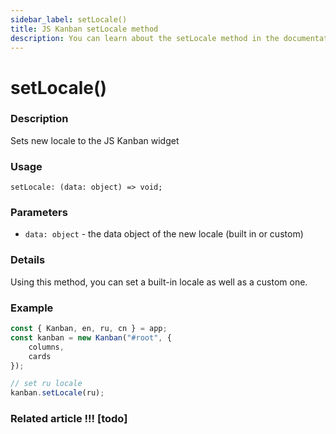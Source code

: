 ```yaml
---
sidebar_label: setLocale()
title: JS Kanban setLocale method
description: You can learn about the setLocale method in the documentation of the JavaScript Kanban library. Browse developer guides and API reference, try out code examples and live demos.
---
```


# setLocale()

### Description

Sets new locale to the JS Kanban widget

### Usage

`setLocale: (data: object) => void;`

### Parameters

- `data: object` - the data object of the new locale (built in or custom)

### Details

Using this method, you can set a built-in locale as well as a custom one.

### Example

```jsx
const { Kanban, en, ru, cn } = app;
const kanban = new Kanban("#root", {
	columns,
    cards
});

// set ru locale
kanban.setLocale(ru);
```

### Related article !!! [todo]
